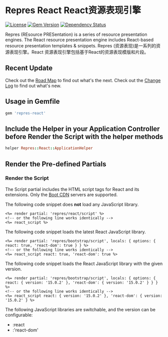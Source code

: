 # Repres React React资源表现引擎

[![License](https://img.shields.io/badge/license-MIT-green.svg)](http://opensource.org/licenses/MIT)
[![Gem Version](https://badge.fury.io/rb/repres-react.svg)](https://badge.fury.io/rb/repres-react)
[![Dependency Status](https://gemnasium.com/badges/github.com/topbitdu/repres-react.svg)](https://gemnasium.com/github.com/topbitdu/repres-react)

Repres (REsource PRESentation) is a series of resource presentation engines. The React resource presentation engine includes React-based resource presentation templates &amp; snippets. Repres (资源表现)是一系列的资源表现引擎。React 资源表现引擎包括基于React的资源表现模版和片段。



## Recent Update

Check out the [Road Map](ROADMAP.md) to find out what's the next.
Check out the [Change Log](CHANGELOG.md) to find out what's new.



## Usage in Gemfile

```ruby
gem 'repres-react'
```



## Include the Helper in your Application Controller before Render the Script with the helper methods

```ruby
helper Repres::React::ApplicationHelper
```



## Render the Pre-defined Partials

### Render the Script

The Script partial includes the HTML script tags for React and its extensions. Only the [Boot CDN](http://cdn.bootcss.com/) servers are supported.

The following code snippet does __not__ load any JavaScript library.
```erb
<%= render partial: 'repres/react/script' %>
<!-- or the following line works identically -->
<%= react_script %>
```

The following code snippet loads the latest React JavaScript library.
```erb
<%= render partial: 'repres/bootstrap/script', locals: { options: { react: true, 'react-dom': true } } %>
<!-- or the following line works identically -->
<%= react_script react: true, 'react-dom': true %>
```

The following code snippet loads the React JavaScript library with the given version.
```erb
<%= render partial: 'repres/bootstrap/script', locals: { options: { react: { version: '15.0.2' }, 'react-dom': { version: '15.0.2' } } } %>
<!-- or the following line works identically -->
<%= react_script react: { version: '15.0.2' }, 'react-dom': { version: '15.0.2' } %>
```

The following JavaScript libraries are switchable, and the version can be configurable:
- :react
- :'react-dom'
